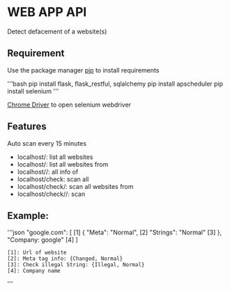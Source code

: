 # WEB APP API

Detect defacement of a website(s)

## Requirement

Use the package manager [pip](https://pip.pypa.io/en/stable/) to install requirements

'''bash
pip install flask, flask_restful, sqlalchemy
pip install apscheduler
pip install selenium
'''

[Chrome Driver](https://chromedriver.chromium.org/downloads) to open selenium webdriver

## Features

Auto scan every 15 minutes

- localhost/: list all websites
- localhost/<company name>: list all websites from <company name>
- localhost/<company name>/<url>: all info of <url>
- localhost/check: scan all
- localhost/check/<company name>: scan all websites from <company name>
- localhost/check/<company name>/<url>: scan <url>

## Example:

'''json
	"google.com": [				[1]
        {
            "Meta": "Normal",   [2]
            "Strings": "Normal" [3]
        },
        "Company: google" 		[4]
    ]

    [1]: Url of website
    [2]: Meta tag info: {Changed, Normal}
    [3]: Check illegal String: {Illegal, Normal}
    [4]: Company name
'''